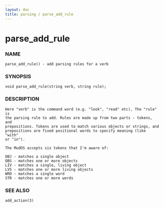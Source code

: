 ```yaml
---
layout: doc
title: parsing / parse_add_rule
---
```

# parse_add_rule

### NAME

    parse_add_rule() - add parsing rules for a verb

### SYNOPSIS

    void parse_add_rule(string verb, string rule);

### DESCRIPTION

    Here "verb" is the command word (e.g. "look", "read" etc), The "rule" is
    the parsing rule to add. Rules are made up from two parts - tokens, and
    prepositions. Tokens are used to match various objects or strings, and
    prepositions are fixed positional words to specify meaning (like "with"
    or "in").

    The MudOS accepts six tokens that I'm aware of:

    OBJ - matches a single object
    OBS - matches one or more objects
    LIV - matches a single, living object
    LVS - matches one or more living objects
    WRD - matches a single word
    STR - matches one or more words

### SEE ALSO

    add_action(3)

